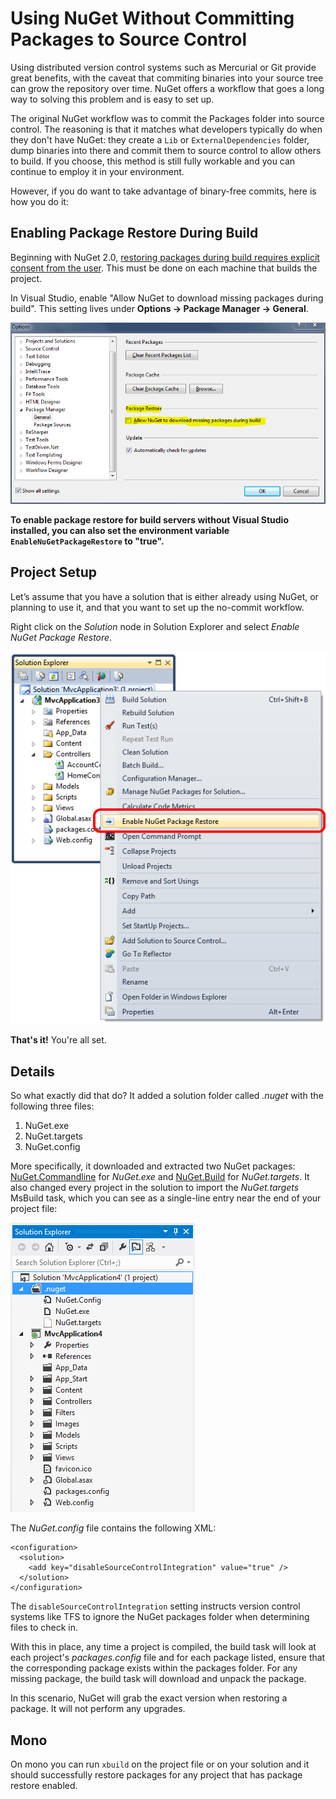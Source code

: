 ﻿# Using NuGet Without Committing Packages to Source Control

Using distributed version control systems such as Mercurial or Git provide great benefits, with the
caveat that commiting binaries into your source tree can grow the repository over time.  NuGet offers 
a workflow that goes a long way to solving this problem and is easy to set up.

The original NuGet workflow was to commit the Packages folder into source control. The 
reasoning is that it matches what developers typically do when they don't have NuGet: they create a 
`Lib` or `ExternalDependencies` folder, dump binaries into there and commit them to source control 
to allow others to build.  If you choose, this method is still fully workable and you can continue
to employ it in your environment. 

However, if you do want to take advantage of binary-free commits, here is how you do it:

## Enabling Package Restore During Build

Beginning with NuGet 2.0, [restoring packages during build requires explicit consent from the
user](http://blog.nuget.org/20120518/package-restore-and-consent.html). This must be done on
each machine that builds the project.

In Visual Studio, enable "Allow NuGet to download missing packages during build". This setting lives
under **Options -> Package Manager -> General**.

![Allow NuGet to download missing packages setting](images/allow-package-restore-configuration.png)

**To enable package restore for build servers without Visual Studio installed, you can also set the
environment variable `EnableNuGetPackageRestore` to "true".**

## Project Setup
Let’s assume that you have a solution that is either already using NuGet, or planning to use it, and that
you want to set up the no-commit workflow.

Right click on the _Solution_ node in Solution Explorer and select _Enable NuGet Package Restore_.

![Enable NuGet Package Restore Context Menu item](images/enable-package-restore.png)

**That's it!** You're all set.

## Details
So what exactly did that do? It added a solution folder called _.nuget_ with the following three files:

 1. NuGet.exe
 1. NuGet.targets 
 1. NuGet.config

More specifically, it downloaded and extracted two NuGet packages: [NuGet.Commandline](http://nuget.org/packages/nuget.commandline) 
for _NuGet.exe_ and [NuGet.Build](http://nuget.org/packages/nuget.build) for _NuGet.targets_. It also changed 
every project in the solution to import the _NuGet.targets_ MsBuild task, which you can see as a 
single-line entry near the end of your project file:

  <Import Project="$(SolutionDir)\.nuget\nuget.targets" />

![New Solution folder with package restore files](images/package-restore-solution.png)

The _NuGet.config_ file contains the following XML:

	<configuration>
	  <solution>
	    <add key="disableSourceControlIntegration" value="true" />
	  </solution>
	</configuration>

The `disableSourceControlIntegration` setting instructs version control systems like TFS to ignore 
the NuGet packages folder when determining files to check in.

With this in place, any time a project is compiled, the build task will look at each project's 
_packages.config_ file and for each package listed, ensure that the corresponding package exists within 
the packages folder. For any missing package, the build task will download and unpack the package.

In this scenario, NuGet will grab the exact version when restoring a package. It will not perform any upgrades.

## Mono
On mono you can run `xbuild` on the project file or on your solution and it should successfully 
restore packages for any project that has package restore enabled.
